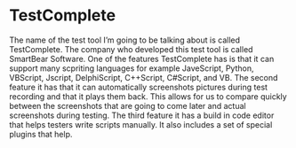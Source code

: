 # TestComplete

The name of the test tool I’m going to be talking about is called TestComplete. The company who developed this test tool is called SmartBear Software. One of the features TestComplete has is that it can support many scpriting languages for example JaveScript, Python, VBScript, Jscript, DelphiScript, C++Script, C#Script, and VB. The second feature it has that it can automatically screenshots pictures during test recording and that it plays them back. This allows for us to compare quickly between the screenshots that are going to come later and actual screenshots during testing. The third feature it has a build in code editor that helps testers write scripts manually. 
It also includes a set of special plugins that help.
